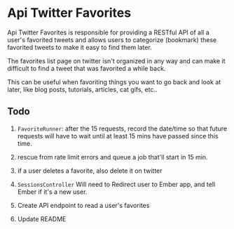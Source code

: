 # Api Twitter Favorites

Api Twitter Favorites is responsible for providing a RESTful API of all a user's favorited tweets and allows users to categorize (bookmark) these favorited tweets to make it easy
to find them later.

The favorites list page on twitter isn't organized in any way and can make it difficult to find a tweet that was favorited a while back.

This can be useful when favoriting things you want to go back and look at later, like blog posts, tutorials, articles, cat gifs, etc..

## Todo

1) `FavoriteRunner`: after the 15 requests, record the date/time so that future requests will have to wait until at least 15 mins have passed since this time.

2) rescue from rate limit errors and queue a job that'll start in 15 min.

3) if a user deletes a favorite, also delete it on twitter

4) `SessionsController` Will need to Redirect user to Ember app, and tell Ember if it's a new user.

5) Create API endpoint to read a user's favorites

6) Update README